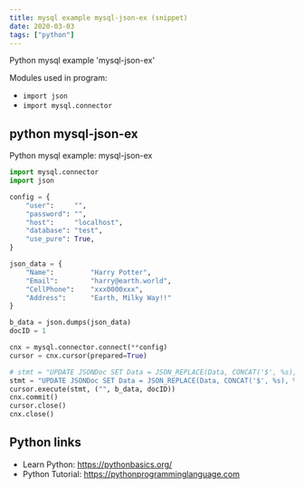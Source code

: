 ```yaml
---
title: mysql example mysql-json-ex (snippet)
date: 2020-03-03
tags: ["python"]
---
```

Python mysql example 'mysql-json-ex'


Modules used in program: 
* `import json`
* `import mysql.connector`

## python mysql-json-ex

Python mysql example: mysql-json-ex

```python
import mysql.connector
import json

config = {
    "user":     "",
    "password": "",
    "host":     "localhost",
    "database": "test",
    "use_pure": True,
}

json_data = {
    "Name":         "Harry Potter",
    "Email":        "harry@earth.world",
    "CellPhone":    "xxx0000xxx",
    "Address":      "Earth, Milky Way!!"
}

b_data = json.dumps(json_data)
docID = 1

cnx = mysql.connector.connect(**config)
cursor = cnx.cursor(prepared=True)

# stmt = "UPDATE JSONDoc SET Data = JSON_REPLACE(Data, CONCAT('$', %s), CAST(%s AS JSON)) WHERE DocID=%s"
stmt = "UPDATE JSONDoc SET Data = JSON_REPLACE(Data, CONCAT('$', %s), %s) WHERE DocID=%s"
cursor.execute(stmt, ("", b_data, docID))
cnx.commit()
cursor.close()
cnx.close()


```

## Python links

- Learn Python: https://pythonbasics.org/
- Python Tutorial: https://pythonprogramminglanguage.com
